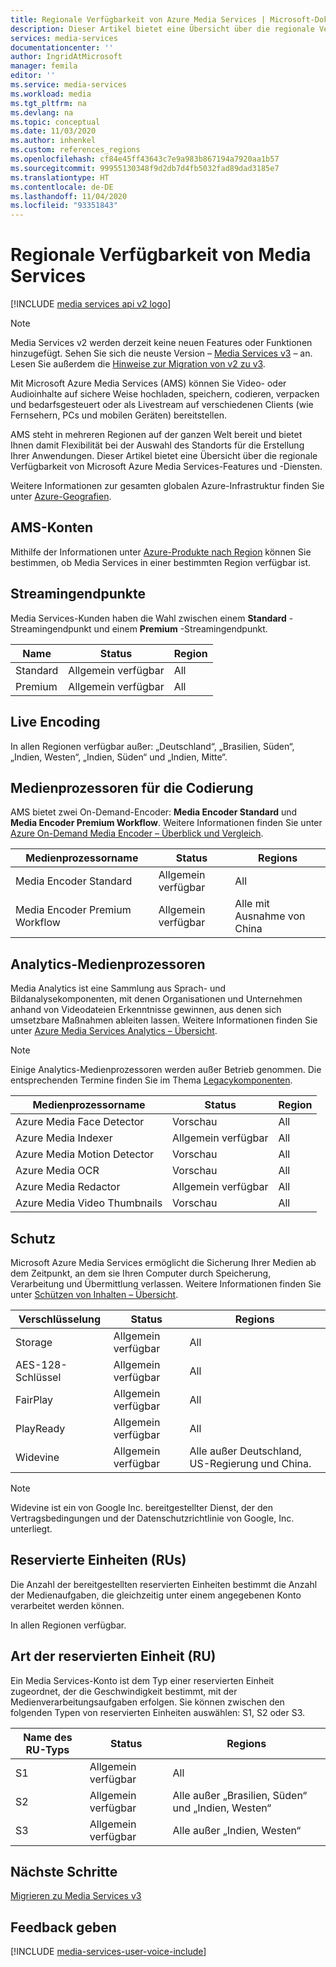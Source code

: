 ```yaml
---
title: Regionale Verfügbarkeit von Azure Media Services | Microsoft-Dokumentation
description: Dieser Artikel bietet eine Übersicht über die regionale Verfügbarkeit von Microsoft Azure Media Services-Features und -Diensten.
services: media-services
documentationcenter: ''
author: IngridAtMicrosoft
manager: femila
editor: ''
ms.service: media-services
ms.workload: media
ms.tgt_pltfrm: na
ms.devlang: na
ms.topic: conceptual
ms.date: 11/03/2020
ms.author: inhenkel
ms.custom: references_regions
ms.openlocfilehash: cf84e45ff43643c7e9a983b867194a7920aa1b57
ms.sourcegitcommit: 99955130348f9d2db7d4fb5032fad89dad3185e7
ms.translationtype: HT
ms.contentlocale: de-DE
ms.lasthandoff: 11/04/2020
ms.locfileid: "93351843"
---
```

# <a name="media-services-regional-availability"></a>Regionale Verfügbarkeit von Media Services

[!INCLUDE [media services api v2 logo](./includes/v2-hr.md)]

> [!NOTE]
> Media Services v2 werden derzeit keine neuen Features oder Funktionen hinzugefügt. Sehen Sie sich die neuste Version – [Media Services v3](../latest/media-services-overview.md) – an. Lesen Sie außerdem die [Hinweise zur Migration von v2 zu v3](../latest/migrate-from-v2-to-v3.md).

Mit Microsoft Azure Media Services (AMS) können Sie Video- oder Audioinhalte auf sichere Weise hochladen, speichern, codieren, verpacken und bedarfsgesteuert oder als Livestream auf verschiedenen Clients (wie Fernsehern, PCs und mobilen Geräten) bereitstellen.

AMS steht in mehreren Regionen auf der ganzen Welt bereit und bietet Ihnen damit Flexibilität bei der Auswahl des Standorts für die Erstellung Ihrer Anwendungen. Dieser Artikel bietet eine Übersicht über die regionale Verfügbarkeit von Microsoft Azure Media Services-Features und -Diensten.

Weitere Informationen zur gesamten globalen Azure-Infrastruktur finden Sie unter [Azure-Geografien](https://azure.microsoft.com/global-infrastructure/geographies/).

## <a name="ams-accounts"></a>AMS-Konten

Mithilfe der Informationen unter [Azure-Produkte nach Region](https://azure.microsoft.com/global-infrastructure/services/?products=media-services&regions=all) können Sie bestimmen, ob Media Services in einer bestimmten Region verfügbar ist.

## <a name="streaming-endpoints"></a>Streamingendpunkte

Media Services-Kunden haben die Wahl zwischen einem **Standard** -Streamingendpunkt und einem **Premium** -Streamingendpunkt.

|Name|Status|Region
|---|---|---|
|Standard|Allgemein verfügbar|All|
|Premium|Allgemein verfügbar|All|

## <a name="live-encoding"></a>Live Encoding

In allen Regionen verfügbar außer: „Deutschland“, „Brasilien, Süden“, „Indien, Westen“, „Indien, Süden“ und „Indien, Mitte“.

## <a name="encoding-media-processors"></a>Medienprozessoren für die Codierung

AMS bietet zwei On-Demand-Encoder: **Media Encoder Standard** und **Media Encoder Premium Workflow**. Weitere Informationen finden Sie unter [Azure On-Demand Media Encoder – Überblick und Vergleich](media-services-encode-asset.md).

|Medienprozessorname|Status|Regions
|---|---|---|
|Media Encoder Standard|Allgemein verfügbar|All|
|Media Encoder Premium Workflow|Allgemein verfügbar|Alle mit Ausnahme von China|

## <a name="analytics-media-processors"></a>Analytics-Medienprozessoren

Media Analytics ist eine Sammlung aus Sprach- und Bildanalysekomponenten, mit denen Organisationen und Unternehmen anhand von Videodateien Erkenntnisse gewinnen, aus denen sich umsetzbare Maßnahmen ableiten lassen. Weitere Informationen finden Sie unter [Azure Media Services Analytics – Übersicht](./legacy-components.md).

> [!NOTE]
> Einige Analytics-Medienprozessoren werden außer Betrieb genommen. Die entsprechenden Termine finden Sie im Thema [Legacykomponenten](legacy-components.md).

|Medienprozessorname|Status|Region
|---|---|---|
|Azure Media Face Detector|Vorschau|All|
|Azure Media Indexer|Allgemein verfügbar|All|
|Azure Media Motion Detector|Vorschau|All|
|Azure Media OCR|Vorschau|All|
|Azure Media Redactor|Allgemein verfügbar|All|
|Azure Media Video Thumbnails|Vorschau|All|

## <a name="protection"></a>Schutz

Microsoft Azure Media Services ermöglicht die Sicherung Ihrer Medien ab dem Zeitpunkt, an dem sie Ihren Computer durch Speicherung, Verarbeitung und Übermittlung verlassen. Weitere Informationen finden Sie unter [Schützen von Inhalten – Übersicht](media-services-content-protection-overview.md).

|Verschlüsselung|Status|Regions|
|---|---|---| 
|Storage|Allgemein verfügbar|All|
|AES-128-Schlüssel|Allgemein verfügbar|All|
|FairPlay|Allgemein verfügbar|All|
|PlayReady|Allgemein verfügbar|All|
|Widevine|Allgemein verfügbar|Alle außer Deutschland, US-Regierung und China.

> [!NOTE]
> Widevine ist ein von Google Inc. bereitgestellter Dienst, der den Vertragsbedingungen und der Datenschutzrichtlinie von Google, Inc. unterliegt.

## <a name="reserved-units-rus"></a>Reservierte Einheiten (RUs)

Die Anzahl der bereitgestellten reservierten Einheiten bestimmt die Anzahl der Medienaufgaben, die gleichzeitig unter einem angegebenen Konto verarbeitet werden können.

In allen Regionen verfügbar.

## <a name="reserved-unit-ru-type"></a>Art der reservierten Einheit (RU)

Ein Media Services-Konto ist dem Typ einer reservierten Einheit zugeordnet, der die Geschwindigkeit bestimmt, mit der Medienverarbeitungsaufgaben erfolgen. Sie können zwischen den folgenden Typen von reservierten Einheiten auswählen: S1, S2 oder S3.

|Name des RU-Typs|Status|Regions
|---|---|---|
|S1|Allgemein verfügbar|All|
|S2|Allgemein verfügbar|Alle außer „Brasilien, Süden“ und „Indien, Westen“|
|S3|Allgemein verfügbar|Alle außer „Indien, Westen“|

## <a name="next-steps"></a>Nächste Schritte

[Migrieren zu Media Services v3](../latest/media-services-overview.md)

## <a name="provide-feedback"></a>Feedback geben

[!INCLUDE [media-services-user-voice-include](../../../includes/media-services-user-voice-include.md)]